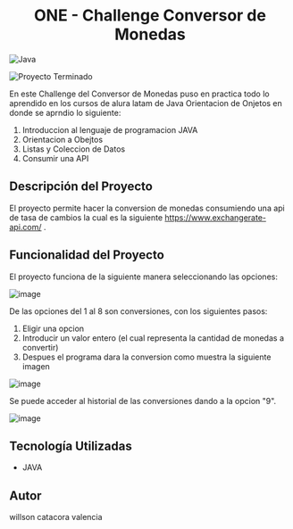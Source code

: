 <h1 align="center"> ONE - Challenge Conversor de Monedas </h1>

![Java](https://img.shields.io/badge/java-%23ED8B00.svg?style=for-the-badge&logo=openjdk&logoColor=black)

![Proyecto Terminado](https://img.shields.io/badge/Estado-Proyecto%20Terminado-brightgreen)

En este Challenge del Conversor de Monedas puso en practica todo lo aprendido en los cursos de alura latam de Java Orientacion de Onjetos en donde se aprndio lo siguiente:
  1) Introduccion al lenguaje de programacion JAVA
  2) Orientacion a Obejtos
  3) Listas y Coleccion de Datos
  4) Consumir una API

## Descripción del Proyecto ##
El proyecto permite hacer la conversion de monedas consumiendo una api de tasa de cambios la cual es la siguiente https://www.exchangerate-api.com/ .
## Funcionalidad del Proyecto ##
El proyecto funciona de la siguiente manera seleccionando las opciones:

![image](https://github.com/user-attachments/assets/e442aa8f-a1e3-4a76-bbcd-79780b9a52ad)

De las opciones del 1 al 8 son conversiones, con los siguientes pasos:
  1) Eligir una opcion
  2) Introducir un valor entero (el cual representa la cantidad de monedas a convertir)
  3) Despues el programa dara la conversion como muestra la siguiente imagen

![image](https://github.com/user-attachments/assets/1570d7e4-efba-4756-9612-fafdade7edd3)

Se puede acceder al historial de las conversiones dando a la opcion "9".

![image](https://github.com/user-attachments/assets/b54090f4-98bc-4a7f-8d1d-b20ff7aa130b)


##  Tecnología Utilizadas ##
- JAVA

## Autor ##
willson catacora valencia
